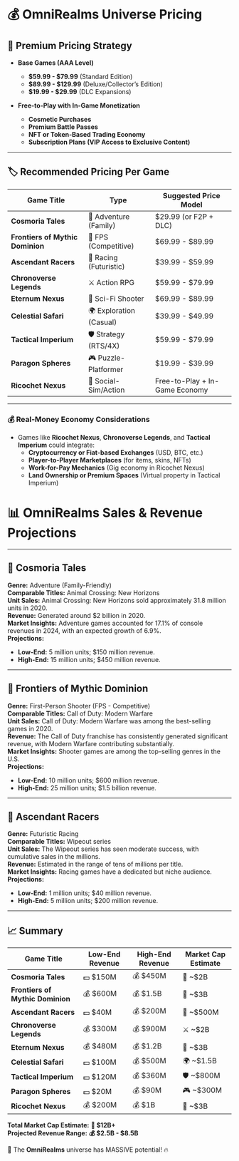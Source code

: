 # 💰 OmniRealms Universe Pricing

## 💎 **Premium Pricing Strategy**
- **Base Games (AAA Level)**
  - **$59.99 - $79.99** (Standard Edition)
  - **$89.99 - $129.99** (Deluxe/Collector’s Edition)
  - **$19.99 - $29.99** (DLC Expansions)

- **Free-to-Play with In-Game Monetization**
  - **Cosmetic Purchases**
  - **Premium Battle Passes**
  - **NFT or Token-Based Trading Economy**
  - **Subscription Plans (VIP Access to Exclusive Content)**

---

## 🏷 **Recommended Pricing Per Game**
| Game Title                     | Type                 | Suggested Price Model |
|---------------------------------|----------------------|-----------------------|
| **Cosmoria Tales**              | 🏰 Adventure (Family)   | $29.99 (or F2P + DLC) |
| **Frontiers of Mythic Dominion** | 🔫 FPS (Competitive)    | $69.99 - $89.99       |
| **Ascendant Racers**            | 🚗 Racing (Futuristic)  | $39.99 - $59.99       |
| **Chronoverse Legends**         | ⚔️ Action RPG          | $59.99 - $79.99       |
| **Eternum Nexus**               | 🚀 Sci-Fi Shooter      | $69.99 - $89.99       |
| **Celestial Safari**            | 🌍 Exploration (Casual) | $39.99 - $49.99       |
| **Tactical Imperium**           | 🛡 Strategy (RTS/4X)    | $59.99 - $79.99       |
| **Paragon Spheres**             | 🎮 Puzzle-Platformer   | $19.99 - $39.99       |
| **Ricochet Nexus**              | 💼 Social-Sim/Action   | Free-to-Play + In-Game Economy |

---

### 💰 **Real-Money Economy Considerations**
- Games like **Ricochet Nexus**, **Chronoverse Legends**, and **Tactical Imperium** could integrate:
  - **Cryptocurrency or Fiat-based Exchanges** (USD, BTC, etc.)
  - **Player-to-Player Marketplaces** (for items, skins, NFTs)
  - **Work-for-Pay Mechanics** (Gig economy in Ricochet Nexus)
  - **Land Ownership or Premium Spaces** (Virtual property in Tactical Imperium)

# 📊 OmniRealms Sales & Revenue Projections

---

## 🏰 **Cosmoria Tales**

**Genre:** Adventure (Family-Friendly)  
**Comparable Titles:** Animal Crossing: New Horizons  
**Unit Sales:** Animal Crossing: New Horizons sold approximately 31.8 million units in 2020.  
**Revenue:** Generated around $2 billion in 2020.  
**Market Insights:** Adventure games accounted for 17.1% of console revenues in 2024, with an expected growth of 6.9%.  
**Projections:**  
- **Low-End:** 5 million units; $150 million revenue.  
- **High-End:** 15 million units; $450 million revenue.  

---

## 🔫 **Frontiers of Mythic Dominion**

**Genre:** First-Person Shooter (FPS - Competitive)  
**Comparable Titles:** Call of Duty: Modern Warfare  
**Unit Sales:** Call of Duty: Modern Warfare was among the best-selling games in 2020.  
**Revenue:** The Call of Duty franchise has consistently generated significant revenue, with Modern Warfare contributing substantially.  
**Market Insights:** Shooter games are among the top-selling genres in the U.S.  
**Projections:**  
- **Low-End:** 10 million units; $600 million revenue.  
- **High-End:** 25 million units; $1.5 billion revenue.  

---

## 🚗 **Ascendant Racers**

**Genre:** Futuristic Racing  
**Comparable Titles:** Wipeout series  
**Unit Sales:** The Wipeout series has seen moderate success, with cumulative sales in the millions.  
**Revenue:** Estimated in the range of tens of millions per title.  
**Market Insights:** Racing games have a dedicated but niche audience.  
**Projections:**  
- **Low-End:** 1 million units; $40 million revenue.  
- **High-End:** 5 million units; $200 million revenue.  

---

## 📈 **Summary**  

| Game Title                  | Low-End Revenue | High-End Revenue | Market Cap Estimate |
|-----------------------------|----------------|------------------|---------------------|
| **Cosmoria Tales**          | 💵 $150M       | 💰 $450M         | 🏦 ~$2B            |
| **Frontiers of Mythic Dominion** | 💰 $600M   | 💰 $1.5B         | 💎 ~$3B            |
| **Ascendant Racers**        | 💵 $40M        | 💰 $200M         | 🚗 ~$500M          |
| **Chronoverse Legends**     | 💰 $300M       | 💰 $900M         | ⚔️ ~$2B            |
| **Eternum Nexus**           | 💰 $480M       | 💰 $1.2B         | 🚀 ~$3B            |
| **Celestial Safari**        | 💵 $100M       | 💰 $500M         | 🌍 ~$1.5B          |
| **Tactical Imperium**       | 💵 $120M       | 💰 $360M         | 🛡 ~$800M          |
| **Paragon Spheres**         | 💵 $20M        | 💰 $90M          | 🎮 ~$300M          |
| **Ricochet Nexus**          | 💰 $200M       | 💰 $1B           | 💼 ~$3B            |

**Total Market Cap Estimate:** **💎 $12B+**  
**Projected Revenue Range:** **💰 $2.5B - $8.5B**

🚀 The **OmniRealms** universe has MASSIVE potential! 🔥

